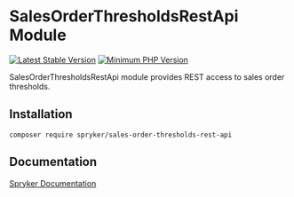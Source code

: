 # SalesOrderThresholdsRestApi Module
[![Latest Stable Version](https://poser.pugx.org/spryker/sales-order-thresholds-rest-api/v/stable.svg)](https://packagist.org/packages/spryker/sales-order-thresholds-rest-api)
[![Minimum PHP Version](https://img.shields.io/badge/php-%3E%3D%207.4-8892BF.svg)](https://php.net/)

SalesOrderThresholdsRestApi module provides REST access to sales order thresholds.

## Installation

```
composer require spryker/sales-order-thresholds-rest-api
```

## Documentation

[Spryker Documentation](https://academy.spryker.com/developing_with_spryker/module_guide/modules.html)
